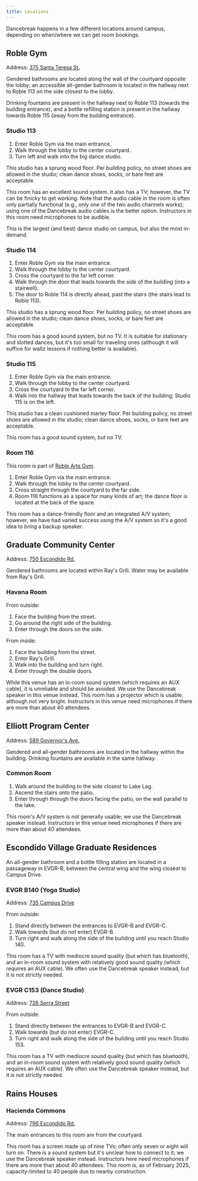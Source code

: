 ```yaml
---
title: Locations
---
```


Dancebreak happens in a few different locations around campus, depending on
when/where we can get room bookings.

## Roble Gym

Address: [375 Santa Teresa St.](https://maps.app.goo.gl/ZBMV5zSnVvFHrEfA6)

Gendered bathrooms are located along the wall of the courtyard opposite the
lobby; an accessible all-gender bathroom is located in the hallway next to
Roble 113 on the side closest to the lobby.

Drinking fountains are present in the hallway next to Roble 113 (towards the
building entrance), and a bottle refilling station is present in the hallway
towards Roble 115 (away from the building entrance).

### Studio 113

1. Enter Roble Gym via the main entrance.
2. Walk through the lobby to the center courtyard.
3. Turn left and walk into the big dance studio.

This studio has a sprung wood floor.  Per building policy, no street shoes are
allowed in the studio; clean dance shoes, socks, or bare feet are acceptable.

This room has an excellent sound system.  It also has a TV; however, the TV can
be finicky to get working.  Note that the audio cable in the room is often only
partially functional (e.g., only one of the two audio channels works); using
one of the Dancebreak audio cables is the better option.  Instructors in this
room need microphones to be audible.

This is the largest (and best) dance studio on campus, but also the most
in-demand.

### Studio 114

1. Enter Roble Gym via the main entrance.
2. Walk through the lobby to the center courtyard.
3. Cross the courtyard to the far left corner.
4. Walk through the door that leads towards the _side_ of the building (into a
   stairwell).
5. The door to Roble 114 is directly ahead, past the stairs (the stairs lead to
   Roble 113).

This studio has a sprung wood floor.  Per building policy, no street shoes are
allowed in the studio; clean dance shoes, socks, or bare feet are acceptable.

This room has a good sound system, but no TV.  It is suitable for stationary
and slotted dances, but it's too small for traveling ones (although it will
suffice for waltz lessons if nothing better is available).

### Studio 115

1. Enter Roble Gym via the main entrance.
2. Walk through the lobby to the center courtyard.
3. Cross the courtyard to the far left corner.
4. Walk into the hallway that leads towards the back of the building; Studio
   115 is on the left.

This studio has a clean cushioned marley floor.  Per building policy, no street
shoes are allowed in the studio; clean dance shoes, socks, or bare feet are
acceptable.

This room has a good sound system, but no TV.

### Room 116

This room is part of [Roble Arts Gym](https://arts.stanford.edu/office-of-the-vice-president-for-the-arts/roble-arts-gym/roble-arts-gym-reservable-spaces/).

1. Enter Roble Gym via the main entrance.
2. Walk through the lobby to the center courtyard.
3. Cross straight through the courtyard to the far side.
4. Room 116 functions as a space for many kinds of art; the dance floor is
   located at the back of the space.

This room has a dance-friendly floor and an integrated A/V system; however, we
have had varied success using the A/V system so it's a good idea to bring a
backup speaker.

## Graduate Community Center

Address: [750 Escondido Rd.](https://maps.app.goo.gl/nyGgDy75Ww5Njmt49)

Gendered bathrooms are located within Ray's Grill.  Water may be available from
Ray's Grill.

### Havana Room

From outside:

1. Face the building from the street.
2. Go around the right side of the building.
3. Enter through the doors on the side.

From inside:

1. Face the building from the street.
2. Enter Ray's Grill.
3. Walk into the building and turn right.
4. Enter through the double doors.

While this venue has an in-room sound system (which requires an AUX cable), it
is unreliable and should be avoided.  We use the Dancebreak speaker in this
venue instead.  This room has a projector which is usable, although not very
bright. Instructors in this venue need microphones if there are more than about
40 attendees.

## Elliott Program Center

Address: [589 Governor's Ave.](https://maps.app.goo.gl/CaveBzf8iHpvb1Dd9)

Gendered and all-gender bathrooms are located in the hallway within the
building.  Drinking fountains are available in the same hallway.

### Common Room

1. Walk around the building to the side closest to Lake Lag.
2. Ascend the stairs onto the patio.
3. Enter through through the doors facing the patio, on the wall parallel to
   the lake.

This room's A/V system is not generally usable; we use the Dancebreak speaker
instead.  Instructors in this venue need microphones if there are more than
about 40 attendees.

## Escondido Village Graduate Residences

An all-gender bathroom and a bottle filling station are located in a passageway
in EVGR-B, between the central wing and the wing closest to Campus Drive.

### EVGR B140 (Yoga Studio)

Address: [735 Campus Drive](https://maps.app.goo.gl/Rp9UGhWUG9SeqBeA6)

From outside:
1. Stand directly between the entrances to EVGR-B and EVGR-C.
2. Walk towards (but do not enter) EVGR-B.
3. Turn right and walk along the side of the building until you reach Studio 140.

This room has a TV with mediocre sound quality (but which has bluetooth), and
an in-room sound system with relatively good sound quality (which requires an
AUX cable).  We often use the Dancebreak speaker instead, but it is not strictly needed.

### EVGR C153 (Dance Studio)

Address: [726 Serra Street](https://maps.app.goo.gl/RHx4Eo6RQwdQxepbA)

From outside:
1. Stand directly between the entrances to EVGR-B and EVGR-C.
2. Walk towards (but do not enter) EVGR-C.
3. Turn right and walk along the side of the building until you reach Studio 153.

This room has a TV with mediocre sound quality (but which has bluetooth), and
an in-room sound system with relatively good sound quality (which requires an
AUX cable).  We often use the Dancebreak speaker instead, but it is not
strictly needed.

## Rains Houses

### Hacienda Commons

Address: [796 Escondido Rd.](https://maps.app.goo.gl/R5nvePgB2JsrQTzM8)

The main entrances to this room are from the courtyard.

This room has a screen made up of nine TVs; often only seven or eight will turn
on.  There is a sound system but it's unclear how to connect to it; we use the
Dancebreak speaker instead.  Instructors here need microphones if there are
more than about 40 attendees.  This room is, as of February 2025,
capacity-limited to 40 people due to nearby construction.
